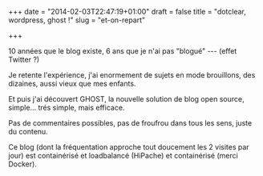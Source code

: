 +++
date = "2014-02-03T22:47:19+01:00"
draft = false
title = "dotclear, wordpress, ghost !"
slug = "et-on-repart"

+++

10 années que le blog existe, 6 ans que je n'ai pas "blogué" --- (effet Twitter ?)

Je retente l'expérience, j'ai enormement de sujets en mode brouillons, des dizaines, aussi vieux que mes enfants.

Et puis j'ai découvert GHOST, la nouvelle solution de blog open source, simple... trés simple, mais efficace.

Pas de commentaires possibles, pas de froufrou dans tous les sens, juste du contenu.

Ce blog (dont la fréquentation approche tout doucement les 2 visites par jour) est containérisé et loadbalancé (HiPache) et containérisé (merci Docker).